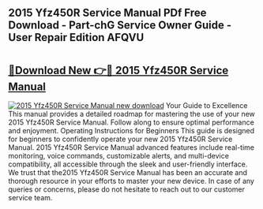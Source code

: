 ## 2015 Yfz450R Service Manual PDf Free Download - Part-chG Service Owner Guide - User Repair Edition AFQVU

# <h2><a href="http://bc50867.oget.top/?id=2015+Yfz450R+Service+Manual">🔗Download New 👉🔴 2015 Yfz450R Service Manual</a></h2>

[![2015 Yfz450R Service Manual new download](https://i.imgur.com/5g1atiW.png)](http://bc50867.oget.top/?id=2015+Yfz450R+Service+Manual)
Your Guide to Excellence This manual provides a detailed roadmap for mastering the use of your new 2015 Yfz450R Service Manual. Follow along to ensure optimal performance and enjoyment. Operating Instructions for Beginners This guide is designed for beginners to confidently operate your new 2015 Yfz450R Service Manual. 2015 Yfz450R Service Manual advanced features include real-time monitoring, voice commands, customizable alerts, and multi-device compatibility, all accessible through the sleek and user-friendly interface. We trust that the2015 Yfz450R Service Manual has been an accurate and thorough resource in your efforts to master your new device. In case of any queries or concerns, please do not hesitate to reach out to our customer service team.

